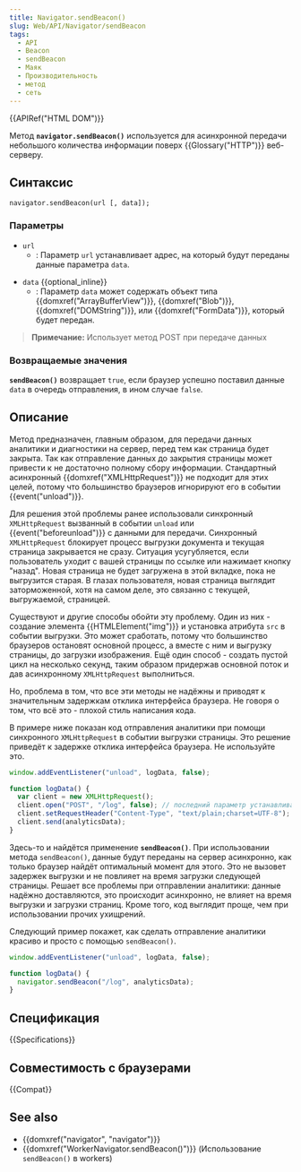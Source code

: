 ```yaml
---
title: Navigator.sendBeacon()
slug: Web/API/Navigator/sendBeacon
tags:
  - API
  - Beacon
  - sendBeacon
  - Маяк
  - Производительность
  - метод
  - сеть
---
```


{{APIRef("HTML DOM")}}

Метод **`navigator.sendBeacon()`** используется для асинхронной передачи небольшого количества информации поверх {{Glossary("HTTP")}} веб-серверу.

## Синтаксис

```
navigator.sendBeacon(url [, data]);
```

### Параметры

- `url`
  - : Параметр `url` устанавливает адрес, на который будут переданы данные параметра `data`.

<!---->

- `data` {{optional_inline}}
  - : Параметр `data` может содержать объект типа {{domxref("ArrayBufferView")}}, {{domxref("Blob")}}, {{domxref("DOMString")}}, или {{domxref("FormData")}}, который будет передан.

> **Примечание:** Использует метод POST при передаче данных

### Возвращаемые значения

**`sendBeacon()`** возвращает `true`, если браузер успешно поставил данные `data` в очередь отправления, в ином случае `false`.

## Описание

Метод предназначен, главным образом, для передачи данных аналитики и диагностики на сервер, перед тем как страница будет закрыта. Так как отправление данных до закрытия страницы может привести к не достаточно полному сбору информации. Стандартный асинхронный {{domxref("XMLHttpRequest")}} не подходит для этих целей, потому что большинство браузеров игнорируют его в событии {{event("unload")}}.

Для решения этой проблемы ранее использовали синхронный `XMLHttpRequest` вызванный в событии `unload` или {{event("beforeunload")}} с данными для передачи. Синхронный `XMLHttpRequest` блокирует процесс выгрузки документа и текущая страница закрывается не сразу. Ситуация усугубляется, если пользователь уходит с вашей страницы по ссылке или нажимает кнопку "назад". Новая страница не будет загружена в этой вкладке, пока не выгрузится старая. В глазах пользователя, новая страница выглядит заторможенной, хотя на самом деле, это связанно с текущей, выгружаемой, страницей.

Существуют и другие способы обойти эту проблему. Один из них - создание элемента {{HTMLElement("img")}} и установка атрибута `src` в событии выгрузки. Это может сработать, потому что большинство браузеров остановят основной процесс, а вместе с ним и выгрузку страницы, до загрузки изображения. Ещё один способ - создать пустой цикл на несколько секунд, таким образом придержав основной поток и дав асинхронному `XMLHttpRequest` выполниться.

Но, проблема в том, что все эти методы не надёжны и приводят к значительным задержкам отклика интерфейса браузера. Не говоря о том, что всё это - плохой стиль написания кода.

В примере ниже показан код отправления аналитики при помощи синхронного `XMLHttpRequest` в событии выгрузки страницы. Это решение приведёт к задержке отклика интерфейса браузера. Не используйте это.

```js
window.addEventListener("unload", logData, false);

function logData() {
  var client = new XMLHttpRequest();
  client.open("POST", "/log", false); // последний параметр устанавливает синхронный стиль
  client.setRequestHeader("Content-Type", "text/plain;charset=UTF-8");
  client.send(analyticsData);
}
```

Здесь-то и найдётся применение **`sendBeacon()`**. При использовании метода `sendBeacon()`, данные будут переданы на сервер асинхронно, как только браузер найдёт оптимальный момент для этого. Это не вызовет задержек выгрузки и не повлияет на время загрузки следующей страницы. Решает все проблемы при отправлении аналитики: данные надёжно доставляются, это происходит асинхронно, не влияет на время выгрузки и загрузки страниц. Кроме того, код выглядит проще, чем при использовании прочих ухищрений.

Следующий пример покажет, как сделать отправление аналитики красиво и просто с помощью `sendBeacon()`.

```js
window.addEventListener("unload", logData, false);

function logData() {
  navigator.sendBeacon("/log", analyticsData);
}
```

## Спецификация

{{Specifications}}

## Совместимость с браузерами

{{Compat}}

## See also

- {{domxref("navigator", "navigator")}}
- {{domxref("WorkerNavigator.sendBeacon()")}} (Использование `sendBeacon()` в workers)
